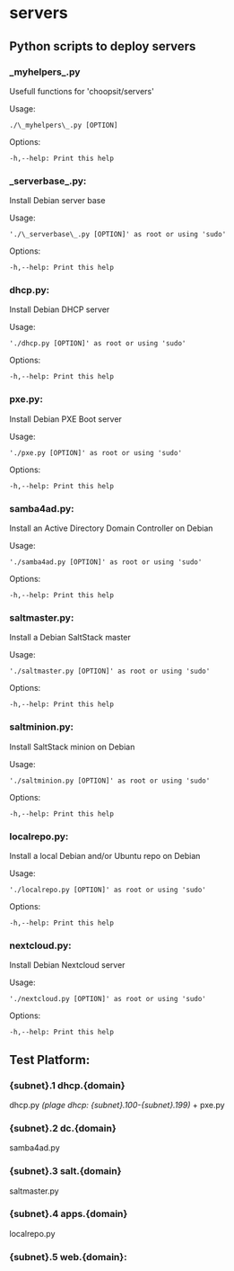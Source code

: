 # servers

## Python scripts to deploy servers

### \_myhelpers\_.py
Usefull functions for 'choopsit/servers'

Usage:
    
    ./\_myhelpers\_.py [OPTION]
      
Options:
    
    -h,--help: Print this help

### \_serverbase\_.py:
Install Debian server base

Usage:

    './\_serverbase\_.py [OPTION]' as root or using 'sudo'

Options:

    -h,--help: Print this help

### dhcp.py:
Install Debian DHCP server

Usage:

    './dhcp.py [OPTION]' as root or using 'sudo'

Options:

    -h,--help: Print this help

### pxe.py:
Install Debian PXE Boot server

Usage:

    './pxe.py [OPTION]' as root or using 'sudo'

Options:

    -h,--help: Print this help

### samba4ad.py:
Install an Active Directory Domain Controller on Debian

Usage:

    './samba4ad.py [OPTION]' as root or using 'sudo'

Options:

    -h,--help: Print this help

### saltmaster.py:
Install a Debian SaltStack master

Usage:

    './saltmaster.py [OPTION]' as root or using 'sudo'

Options:

    -h,--help: Print this help

### saltminion.py:
Install SaltStack minion on Debian

Usage:

    './saltminion.py [OPTION]' as root or using 'sudo'

Options:

    -h,--help: Print this help

### localrepo.py:
Install a local Debian and/or Ubuntu repo on Debian

Usage:

    './localrepo.py [OPTION]' as root or using 'sudo'

Options:

    -h,--help: Print this help

### nextcloud.py:
Install Debian Nextcloud server

Usage:

    './nextcloud.py [OPTION]' as root or using 'sudo'

Options:

    -h,--help: Print this help

## Test Platform:

### {subnet}.1  dhcp.{domain}
dhcp.py _(plage dhcp: {subnet}.100-{subnet}.199)_ + pxe.py

### {subnet}.2  dc.{domain}
samba4ad.py

### {subnet}.3  salt.{domain}
saltmaster.py

### {subnet}.4  apps.{domain}
localrepo.py

### {subnet}.5  web.{domain}:

